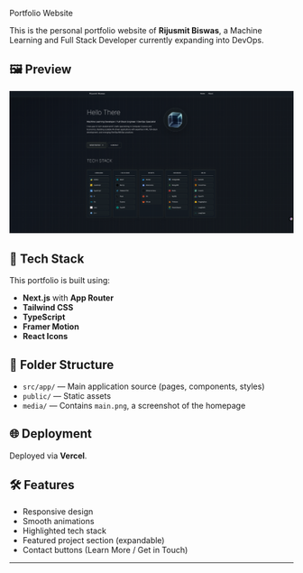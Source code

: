 Portfolio Website

This is the personal portfolio website of **Rijusmit Biswas**, a Machine Learning and Full Stack Developer currently expanding into DevOps.

## 🖼️ Preview

![Portfolio Preview](./media/main_page.png)

## 🚀 Tech Stack

This portfolio is built using:

- **Next.js** with **App Router**
- **Tailwind CSS**
- **TypeScript**
- **Framer Motion**
- **React Icons**

## 📁 Folder Structure

- `src/app/` — Main application source (pages, components, styles)
- `public/` — Static assets
- `media/` — Contains `main.png`, a screenshot of the homepage

## 🌐 Deployment

Deployed via **Vercel**.

## 🛠️ Features

- Responsive design
- Smooth animations
- Highlighted tech stack
- Featured project section (expandable)
- Contact buttons (Learn More / Get in Touch)

---

